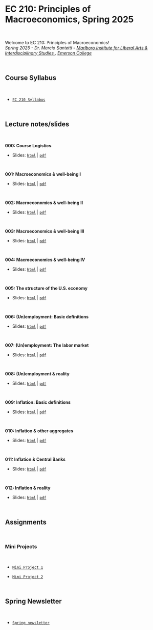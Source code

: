 # EC 210: Principles of Macroeconomics, Spring 2025

<br>

Welcome to EC 210: Principles of Macroeconomics!<br>
*Spring 2025 - Dr. Marcio Santetti - [Marlboro Institute for Liberal Arts & Interdisciplinary Studies ](https://emerson.edu/academics/schools-labs-and-centers/marlboro-institute), [Emerson College](https://www.emerson.edu/)*

<br>

## Course Syllabus

<br>

  - [`EC 210 Syllabus`](https://raw.githack.com/marciosantetti/ec210-sp25/main/syllabus/syllabus-ec210-spring25.pdf)

<br>


## Lecture notes/slides


<br>

**000: Course Logistics**

  - Slides: [`html`](https://raw.githack.com/marciosantetti/ec210-sp25/main/lectures/000-logistics/000-logistics.html) | [`pdf`](https://raw.githack.com/marciosantetti/ec210-sp25/main/lectures/000-logistics/000-logistics.pdf)


<br>

**001: Macroeconomics & well-being I**

  - Slides: [`html`](https://raw.githack.com/marciosantetti/ec210-sp25/refs/heads/main/lectures/001-big-picture/001-big-picture.html) | [`pdf`](https://raw.githack.com/marciosantetti/ec210-sp25/main/lectures/001-big-picture/001-big-picture-1.pdf)

<br>

**002: Macroeconomics & well-being II**

  - Slides: [`html`](https://raw.githack.com/marciosantetti/ec210-sp25/refs/heads/main/lectures/001-big-picture/001-big-picture-2.html) | [`pdf`](https://raw.githack.com/marciosantetti/ec210-sp25/main/lectures/001-big-picture/001-big-picture-2.pdf)

<br>

**003: Macroeconomics & well-being III**

  - Slides: [`html`](https://raw.githack.com/marciosantetti/ec210-sp25/refs/heads/main/lectures/001-big-picture/001-big-picture-3.html) | [`pdf`](https://raw.githack.com/marciosantetti/ec210-sp25/main/lectures/001-big-picture/001-big-picture-3.pdf)

<br>

**004: Macroeconomics & well-being IV**

  - Slides: [`html`](https://raw.githack.com/marciosantetti/ec210-sp25/refs/heads/main/lectures/001-big-picture/001-big-picture-4.html) | [`pdf`](https://raw.githack.com/marciosantetti/ec210-sp25/main/lectures/001-big-picture/001-big-picture-4.pdf)


<br>

**005: The structure of the U.S. economy**

  - Slides: [`html`](https://raw.githack.com/marciosantetti/ec210-sp25/refs/heads/main/lectures/002-us-economy/002-us-economy.html) | [`pdf`](https://raw.githack.com/marciosantetti/ec210-sp25/refs/heads/main/lectures/002-us-economy/002-us-economy.pdf)

<br>

**006: (Un)employment: Basic definitions**

  - Slides: [`html`](https://raw.githack.com/marciosantetti/ec210-sp25/refs/heads/main/lectures/003-unemployment/003-unemp-1.html) | [`pdf`](https://raw.githack.com/marciosantetti/ec210-sp25/refs/heads/main/lectures/003-unemployment/003-unemp-1.pdf)

<br>

**007: (Un)employment: The labor market**

  - Slides: [`html`](https://raw.githack.com/marciosantetti/ec210-sp25/refs/heads/main/lectures/003-unemployment/003-unemp-2.html) | [`pdf`](https://raw.githack.com/marciosantetti/ec210-sp25/refs/heads/main/lectures/003-unemployment/003-unemp-2.pdf)

<br>

**008: (Un)employment & reality**

  - Slides: [`html`](https://raw.githack.com/marciosantetti/ec210-sp25/refs/heads/main/lectures/003-unemployment/003-unemp-3.html) | [`pdf`](https://raw.githack.com/marciosantetti/ec210-sp25/refs/heads/main/lectures/003-unemployment/003-unemp-3.pdf)

<br>

**009: Inflation: Basic definitions**

  - Slides: [`html`](https://raw.githack.com/marciosantetti/ec210-sp25/refs/heads/main/lectures/004-inflation/004-inflation-1.html) | [`pdf`](https://raw.githack.com/marciosantetti/ec210-sp25/refs/heads/main/lectures/004-inflation/004-inflation-1.pdf)

<br>

**010: Inflation & other aggregates**

  - Slides: [`html`](https://raw.githack.com/marciosantetti/ec210-sp25/refs/heads/main/lectures/004-inflation/004-inflation-2.html) | [`pdf`](https://raw.githack.com/marciosantetti/ec210-sp25/refs/heads/main/lectures/004-inflation/004-inflation-2.pdf)

<br>

**011: Inflation & Central Banks**

  - Slides: [`html`](https://raw.githack.com/marciosantetti/ec210-sp25/refs/heads/main/lectures/004-inflation/004-inflation-3.html) | [`pdf`](https://raw.githack.com/marciosantetti/ec210-sp25/refs/heads/main/lectures/004-inflation/004-inflation-3.pdf)

<br>

**012: Inflation & reality**

  - Slides: [`html`](https://raw.githack.com/marciosantetti/ec210-sp25/refs/heads/main/lectures/004-inflation/004-inflation-4.html) | [`pdf`](https://raw.githack.com/marciosantetti/ec210-sp25/refs/heads/main/lectures/004-inflation/004-inflation-4.pdf)

<br>

## Assignments

<br>

### Mini Projects

<br>

  - [`Mini Project 1`](https://raw.githack.com/marciosantetti/ec210-sp25/main/mini-projects/mp1-sp25.pdf)

  
  - [`Mini Project 2`](https://raw.githack.com/marciosantetti/ec210-sp25/main/mini-projects/mp2-sp25.pdf)

<br>

## Spring Newsletter

<br>

  - [`Spring newsletter`](https://raw.githack.com/marciosantetti/ec210-sp25/main/spring-newsletter/spring-newsletter-25.pdf)
